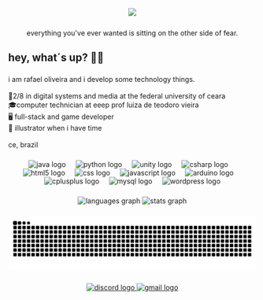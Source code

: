 <div align="center">
  <img height="330" src="https://i.pinimg.com/originals/57/f8/8e/57f88e49872cb11e9fe4b0cad4669881.gif"  />
</div>

###

<p align="center">everything you've ever wanted is sitting on the other side of fear.</p>

###

<h2 align="left">hey, what´s up? 👋🏽</h2>

###

<p align="left">i am rafael oliveira and i develop some technology things.<br><br>📘2/8 in digital systems and media at the federal university of ceara<br>🎓computer technician  at eeep prof luiza de teodoro vieira<br>🖥️ full-stack and game developer<br>🎨 illustrator when i have time<br><br>ce, brazil</p>

###

<div align="center">
  <img src="https://cdn.jsdelivr.net/gh/devicons/devicon/icons/java/java-original.svg" height="40" alt="java logo"  />
  <img width="12" />
  <img src="https://cdn.jsdelivr.net/gh/devicons/devicon/icons/python/python-original.svg" height="40" alt="python logo"  />
  <img width="12" />
  <img src="https://cdn.jsdelivr.net/gh/devicons/devicon/icons/unity/unity-original.svg" height="40" alt="unity logo"  />
  <img width="12" />
  <img src="https://cdn.jsdelivr.net/gh/devicons/devicon/icons/csharp/csharp-original.svg" height="40" alt="csharp logo"  />
  <img width="12" />
  <img src="https://cdn.jsdelivr.net/gh/devicons/devicon/icons/html5/html5-original.svg" height="40" alt="html5 logo"  />
  <img width="12" />
  <img src="https://cdn.jsdelivr.net/gh/devicons/devicon/icons/css3/css3-original.svg" height="40" alt="css logo"  />
  <img width="12" />
  <img src="https://cdn.jsdelivr.net/gh/devicons/devicon/icons/javascript/javascript-original.svg" height="40" alt="javascript logo"  />
  <img width="12" />
  <img src="https://cdn.jsdelivr.net/gh/devicons/devicon/icons/arduino/arduino-original.svg" height="40" alt="arduino logo"  />
  <img width="12" />
  <img src="https://cdn.jsdelivr.net/gh/devicons/devicon/icons/cplusplus/cplusplus-original.svg" height="40" alt="cplusplus logo"  />
  <img width="12" />
  <img src="https://cdn.jsdelivr.net/gh/devicons/devicon/icons/mysql/mysql-original.svg" height="40" alt="mysql logo"  />
  <img width="12" />
  <img src="https://cdn.jsdelivr.net/gh/devicons/devicon/icons/wordpress/wordpress-original.svg" height="40" alt="wordpress logo"  />
</div>

###

<div align="center">
  <img src="https://github-readme-stats.vercel.app/api/top-langs?username=arievilodev&locale=en&hide_title=false&layout=compact&card_width=320&langs_count=10&theme=tokyonight&hide_border=true&order=2" height="200" alt="languages graph"  />
  <img src="https://github-readme-stats.vercel.app/api?username=arievilodev&hide_title=true&hide_rank=false&show_icons=true&include_all_commits=true&count_private=true&disable_animations=false&theme=tokyonight&locale=en&hide_border=true&order=1" height="200" alt="stats graph"  />
</div>

###

<picture>
  <source media="(prefers-color-scheme: dark)" srcset="https://raw.githubusercontent.com/arievilodev/arievilodev/output/github-contribution-grid-snake-dark.svg">
  <source media="(prefers-color-scheme: light)" srcset="https://raw.githubusercontent.com/arievilodev/arievilodev/output/github-contribution-grid-snake.svg">
  <img alt="github contribution grid snake animation" src="https://raw.githubusercontent.com/arievilodev/arievilodev/output/github-contribution-grid-snake.svg">
</picture>

###

<div align="center">
  <a href="@overdiamondead" target="_blank">
    <img src="https://img.shields.io/static/v1?message=Discord&logo=discord&label=&color=7289DA&logoColor=white&labelColor=&style=for-the-badge" height="25" alt="discord logo"  />
  </a>
  <a href="rafaeloliveirascontato@gmail.com" target="_blank">
    <img src="https://img.shields.io/static/v1?message=Gmail&logo=gmail&label=&color=D14836&logoColor=white&labelColor=&style=for-the-badge" height="25" alt="gmail logo"  />
  </a>
</div>

###
